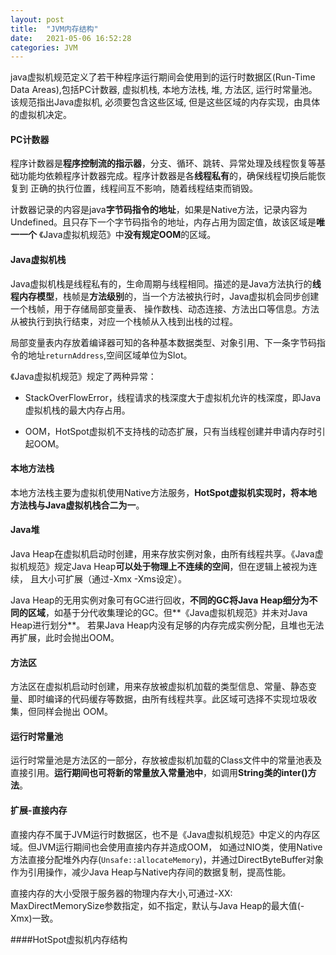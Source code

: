 ```yaml
---
layout: post
title:  "JVM内存结构"
date:   2021-05-06 16:52:28
categories: JVM
---
```


java虚拟机规范定义了若干种程序运行期间会使用到的运行时数据区(Run-Time Data Areas),包括PC计数器, 虚拟机栈, 本地方法栈, 堆, 方法区, 运行时常量池。
该规范指出Java虚拟机, 必须要包含这些区域, 但是这些区域的内存实现，由具体的虚拟机决定。

#### PC计数器

程序计数器是**程序控制流的指示器**，分支、循环、跳转、异常处理及线程恢复等基础功能均依赖程序计数器完成。程序计数器是各**线程私有**的，确保线程切换后能恢复到
正确的执行位置，线程间互不影响，随着线程结束而销毁。

计数器记录的内容是java**字节码指令的地址**，如果是Native方法，记录内容为Undefined。且只存下一个字节码指令的地址，内存占用为固定值，故该区域是**唯一一个**
《Java虚拟机规范》中**没有规定OOM**的区域。

#### Java虚拟机栈

Java虚拟机栈是线程私有的，生命周期与线程相同。描述的是Java方法执行的**线程内存模型**，栈帧是**方法级别**的，当一个方法被执行时，Java虚拟机会同步创建一个栈帧，用于存储局部变量表、
操作数栈、动态连接、方法出口等信息。方法从被执行到执行结束，对应一个栈帧从入栈到出栈的过程。

局部变量表内存放着编译器可知的各种基本数据类型、对象引用、下一条字节码指令的地址`returnAddress`,空间区域单位为Slot。

《Java虚拟机规范》规定了两种异常：

* StackOverFlowError，线程请求的栈深度大于虚拟机允许的栈深度，即Java虚拟机栈的最大内存占用。

* OOM，HotSpot虚拟机不支持栈的动态扩展，只有当线程创建并申请内存时引起OOM。


#### 本地方法栈

本地方法栈主要为虚拟机使用Native方法服务，**HotSpot虚拟机实现时，将本地方法栈与Java虚拟机栈合二为一**。

#### Java堆

Java Heap在虚拟机启动时创建，用来存放实例对象，由所有线程共享。《Java虚拟机规范》规定Java Heap**可以处于物理上不连续的空间**，但在逻辑上被视为连续，
且大小可扩展（通过-Xmx -Xms设定）。

Java Heap的无用实例对象可有GC进行回收，**不同的GC将Java Heap细分为不同的区域**，如基于分代收集理论的GC。但**《Java虚拟机规范》并未对Java Heap进行划分**。
若果Java Heap内没有足够的内存完成实例分配，且堆也无法再扩展，此时会抛出OOM。

#### 方法区

方法区在虚拟机启动时创建，用来存放被虚拟机加载的类型信息、常量、静态变量、即时编译的代码缓存等数据，由所有线程共享。此区域可选择不实现垃圾收集，但同样会抛出
OOM。


#### 运行时常量池

运行时常量池是方法区的一部分，存放被虚拟机加载的Class文件中的常量池表及直接引用。**运行期间也可将新的常量放入常量池中**，如调用**String类的inter()方法**。 



#### 扩展-直接内存

直接内存不属于JVM运行时数据区，也不是《Java虚拟机规范》中定义的内存区域。但JVM运行期间也会使用直接内存并造成OOM，
如通过NIO类，使用Native方法直接分配堆外内存(`Unsafe::allocateMemory`)，并通过DirectByteBuffer对象作为引用操作，减少Java Heap与Native内存间的数据复制，提高性能。

直接内存的大小受限于服务器的物理内存大小,可通过-XX: MaxDirectMemorySize参数指定，如不指定，默认与Java Heap的最大值(-Xmx)一致。

####HotSpot虚拟机内存结构




